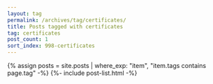 ```yaml
---
layout: tag
permalink: /archives/tag/certificates/
title: Posts tagged with certificates
tag: certificates
post_count: 1
sort_index: 998-certificates
---
```

{% assign posts = site.posts | where_exp: "item", "item.tags contains page.tag" -%}
{%- include post-list.html -%}
